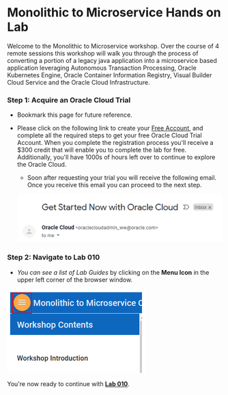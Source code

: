 # Monolithic to Microservice Hands on Lab

Welcome to the Monolithic to Microservice workshop. Over the course of 4 remote sessions this workshop will walk you through the process of converting a portion of a legacy java application into a microservice based application leveraging Autonomous Transaction Processing, Oracle Kubernetes Engine, Oracle Container Information Registry, Visual Builder Cloud Service and the Oracle Cloud Infrastructure.

### **Step 1**: Acquire an Oracle Cloud Trial

- Bookmark this page for future reference.

- Please click on the following link to create your <a href="https://myservices.us.oraclecloud.com/mycloud/signup?language=en&sourceType=:ow:lp:2t::RC_NAMK190201P00051:Monolith2MicroHOL&intcmp=:ow:lp:2t::RC_NAMK190201P00051:Monolith2MicroHOL" target="_trial_">Free Account</a>, and complete all the required steps to get your free Oracle Cloud Trial Account. When you complete the registration process you'll receive a $300 credit that will enable you to complete the lab for free.  Additionally, you'll have 1000s of hours left over to continue to explore the Oracle Cloud.

  - Soon after requesting your trial you will receive the following email. Once you receive this email you can proceed to the next step.

  ![](images/getstartednow.png)

### **Step 2**: Navigate to Lab 010

  - _You can see a list of Lab Guides_ by clicking on the **Menu Icon** in the upper left corner of the browser window.

  ![](images/010/intro-menu.PNG)

You're now ready to continue with [**Lab 010**](LabGuide010.md).
